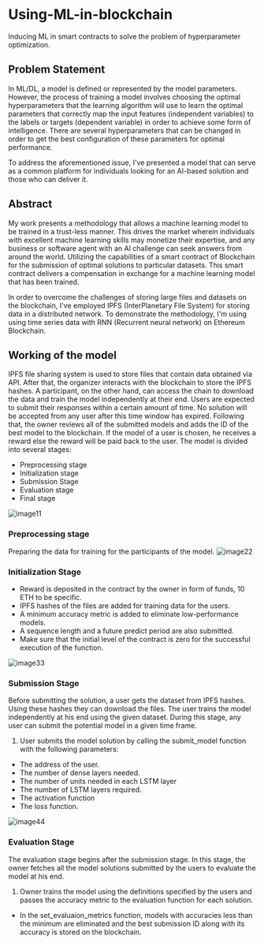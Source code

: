 # Using-ML-in-blockchain
Inducing ML in smart contracts to solve the problem of hyperparameter optimization.

## Problem Statement
In ML/DL, a model is defined or represented by the model parameters. However, the process of training a model involves choosing the optimal hyperparameters that the learning algorithm will use to learn the optimal parameters that correctly map the input features (independent variables) to the labels or targets (dependent variable) in order to achieve some form of intelligence.
There are several hyperparameters that can be changed in order to get the best configuration of these parameters for optimal performance.

To address the aforementioned issue, I've presented a model that can serve as a common platform for individuals looking for an AI-based solution and those who can deliver it.

## Abstract
My work presents a methodology that allows a machine learning model to be trained in a trust-less manner. This drives the market wherein individuals with excellent machine learning skills may
monetize their expertise, and any business or software agent with an AI challenge can seek answers from around the world. Utilizing the capabilities of a smart contract of
Blockchain for the submission of optimal solutions to particular datasets. This smart contract delivers a compensation in exchange for a machine learning model that has been
trained. 

In order to overcome the challenges of storing large files and datasets on the blockchain, I've employed IPFS (InterPlanetary File System) for storing data in a distributed network. To demonstrate the methodology, I'm using using time series data with RNN
(Recurrent neural network) on Ethereum Blockchain.

## Working of the model
IPFS file sharing system is used to store files that contain data obtained via API. After that, the organizer interacts with the blockchain to store the IPFS hashes. A participant, on the other hand, can access the chain to download the data and train the model independently at their end. Users are expected to submit their responses within a certain amount of time. No solution will be accepted from any user after this time window has expired. Following that, the owner reviews all of the submitted models and adds the ID of the best model to the blockchain. If the model of a user is chosen, he receives a reward else the reward will be paid back to the user.
The model is divided into several stages:
* Preprocessing stage
* Initialization stage
* Submission Stage
* Evaluation stage
* Final stage

![image11](https://user-images.githubusercontent.com/45707143/173199426-dee99ecf-935c-4eb8-839a-fff9d2b465c6.PNG)

### Preprocessing stage
Preparing the data for training for the participants of the model.
![image22](https://user-images.githubusercontent.com/45707143/173199626-e0f938dd-b067-4bb1-9667-34a616954c4d.PNG)

### Initialization Stage
* Reward is deposited in the contract by the owner in form of funds, 10 ETH to be specific.
* IPFS hashes of the files are added for training data for the users.
* A minimum accuracy metric is added to eliminate low-performance models.
* A sequence length and a future predict period are also submitted.
* Make sure that the initial level of the contract is zero for the successful execution of the function.

![image33](https://user-images.githubusercontent.com/45707143/173199741-4590495c-d752-46d6-9cc0-5f28ab43cb62.PNG)

### Submission Stage
Before submitting the solution, a user gets the dataset from IPFS hashes. Using these hashes they can download the files. The user trains the model independently at his end using the given dataset. During this stage, any user can submit the potential model in a given time frame.

1. User submits the model solution by calling the submit_model function with the following parameters:
  * The address of the user.
  * The number of dense layers needed.
  * The number of units needed in each LSTM layer
  * The number of LSTM layers required.
  * The activation function
  * The loss function.
  
  ![image44](https://user-images.githubusercontent.com/45707143/173199901-ec5782f4-ae9f-4cde-b993-f1aa3d841970.PNG)
  
  ### Evaluation Stage
  The evaluation stage begins after the submission stage. In this stage, the owner fetches all the model solutions submitted by the users to evaluate the model at his end. 

1. Owner trains the model using the definitions specified by the users and passes the accuracy metric to the evaluation function for each solution.

* In the set_evaluaion_metrics function, models with accuracies less than the minimum are eliminated and the best submission ID along with its accuracy is stored on the blockchain.





